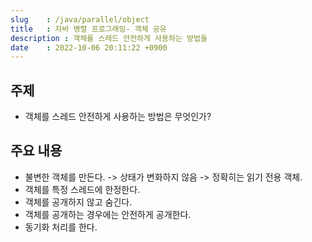 ```yaml
---
slug    : /java/parallel/object 
title   : 자바 병렬 프로그래밍- 객체 공유
description : 객체를 스레드 안전하게 사용하는 방법들
date    : 2022-10-06 20:11:22 +0900
---
```


## 주제
- 객체를 스레드 안전하게 사용하는 방법은 무엇인가?

## 주요 내용
- 불변한 객체를 만든다. -> 상태가 변화하지 않음 -> 정확히는 읽기 전용 객체.
- 객체를 특정 스레드에 한정한다. 
- 객체를 공개하지 않고 숨긴다. 
- 객체를 공개하는 경우에는 안전하게 공개한다. 
- 동기화 처리를 한다. 

